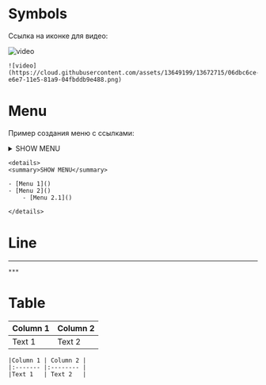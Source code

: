 # Symbols
Ссылка на иконке для видео:

![video](https://cloud.githubusercontent.com/assets/13649199/13672715/06dbc6ce-e6e7-11e5-81a9-04fbddb9e488.png)

```text
![video](https://cloud.githubusercontent.com/assets/13649199/13672715/06dbc6ce-e6e7-11e5-81a9-04fbddb9e488.png)
```


# Menu
Пример создания меню с ссылками:

<details>
<summary>SHOW MENU</summary>

- [Menu 1]()
- [Menu 2]()
    - [Menu 2.1]()

</details>

```text
<details>
<summary>SHOW MENU</summary>

- [Menu 1]()
- [Menu 2]()
    - [Menu 2.1]()

</details>
```


# Line
***
```text
***
```

# Table
|Column 1 | Column 2 |
|:------- |:-------- |
|Text 1   | Text 2   |

```text
|Column 1 | Column 2 |
|:------- |:-------- |
|Text 1   | Text 2   |
```
